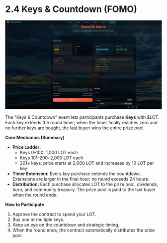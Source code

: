 # 2.4 Keys & Countdown (FOMO)
![Keys & Countdown](../fomo3d.png)

The "Keys & Countdown" event lets participants purchase **Keys** with $LOT. Each key extends the round timer; when the timer finally reaches zero and no further keys are bought, the last buyer wins the entire prize pool.

**Core Mechanics (Summary)**
* **Price Ladder:**
  * Keys 0–100: 1,000 LOT each
  * Keys 101–200: 2,000 LOT each
  * 201+ keys: price starts at 2,000 LOT and increases by 10 LOT per key
* **Timer Extension:** Every key purchase extends the countdown. Extensions are larger in the final hour; no round exceeds 24 hours.
* **Distribution:** Each purchase allocates LOT to the prize pool, dividends, burn, and community treasury. The prize pool is paid to the last buyer when the round ends.

**How to Participate**
1. Approve the contract to spend your LOT.
2. Buy one or multiple keys.
3. Keep an eye on the countdown and strategic timing.
4. When the round ends, the contract automatically distributes the prize pool.


